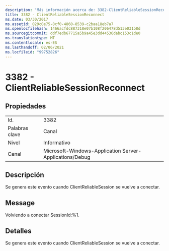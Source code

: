```yaml
---
description: 'Más información acerca de: 3382-ClientReliableSessionReconnect'
title: 3382 - ClientReliableSessionReconnect
ms.date: 03/30/2017
ms.assetid: 029c0e75-8cf0-4860-8539-c2baa18eb7a7
ms.openlocfilehash: 1466acfdc887318e07b108f206478d513e031b8d
ms.sourcegitcommit: ddf7edb67715a5b9a45e3dd44536dabc153c1de0
ms.translationtype: MT
ms.contentlocale: es-ES
ms.lasthandoff: 02/06/2021
ms.locfileid: "99752826"
---
```

# <a name="3382---clientreliablesessionreconnect"></a>3382 - ClientReliableSessionReconnect

## <a name="properties"></a>Propiedades  
  
|||  
|-|-|  
|Id.|3382|  
|Palabras clave|Canal|  
|Nivel|Informativo|  
|Canal|Microsoft-Windows-Application Server-Applications/Debug|  
  
## <a name="description"></a>Descripción  

 Se genera este evento cuando ClientReliableSession se vuelve a conectar.  
  
## <a name="message"></a>Message  

 Volviendo a conectar SessionId:%1.  
  
## <a name="details"></a>Detalles  

 Se genera este evento cuando ClientReliableSession se vuelve a conectar.

